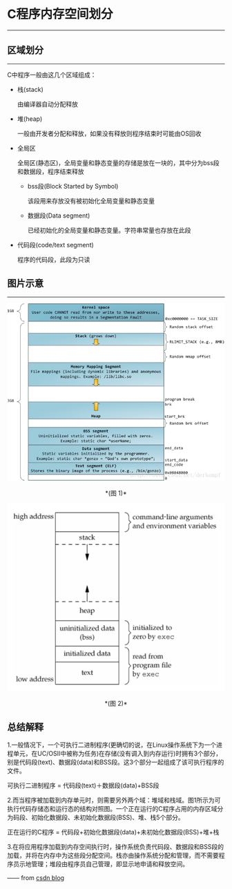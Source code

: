 # C程序内存空间划分
---

## 区域划分
---

C中程序一般由这几个区域组成：

* 栈(stack)

    由编译器自动分配释放

* 堆(heap)

    一般由开发者分配和释放，如果没有释放则程序结束时可能由OS回收

* 全局区

    全局区(静态区)，全局变量和静态变量的存储是放在一块的，其中分为bss段和数据段，程序结束释放

    - bss段(Block Started by Symbol)

        该段用来存放没有被初始化全局变量和静态变量

    - 数据段(Data segment)

        已经初始化的全局变量和静态变量。字符串常量也存放在此段

* 代码段(code/text segment)

    程序的代码段，此段为只读

## 图片示意
---

![img_1](/C_CPP/Memory/MemoryLayoutOfProgram/memory_layout_of_a_c_program_1.png)

<center>*(图 1)*</center>

![img_2](/C_CPP/Memory/MemoryLayoutOfProgram/memory_layout_of_a_c_program_2.png)

<center>*(图 2)*</center>

## 总结解释

1.一般情况下，一个可执行二进制程序(更确切的说，在Linux操作系统下为一个进程单元，在UC/OSII中被称为任务)在存储(没有调入到内存运行)时拥有3个部分，别是代码段(text)、数据段(data)和BSS段。这3个部分一起组成了该可执行程序的文件。

可执行二进制程序 = 代码段(text)＋数据段(data)+BSS段

2.而当程序被加载到内存单元时，则需要另外两个域：堆域和栈域。图1所示为可执行代码存储态和运行态的结构对照图。一个正在运行的C程序占用的内存区域分为码段、初始化数据段、未初始化数据段(BSS)、堆、栈5个部分。

正在运行的C程序 = 代码段+初始化数据段(data)+未初始化数据段(BSS)+堆+栈

3.在将应用程序加载到内存空间执行时，操作系统负责代码段、数据段和BSS段的加载，并将在内存中为这些段分配空间。栈亦由操作系统分配和管理，而不需要程序员示地管理；堆段由程序员自己管理，即显示地申请和释放空间。

—— from [csdn blog](https://blog.csdn.net/love_gaohz/article/details/41310597)